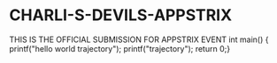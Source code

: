 # CHARLI-S-DEVILS-APPSTRIX
THIS IS THE OFFICIAL SUBMISSION FOR APPSTRIX EVENT
int main()
{
printf("hello world trajectory");
printf("trajectory");
return 0;}
